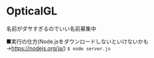 # OpticalGL  
名前がダサすぎるのでいい名前募集中  
  
■実行の仕方(Node.jsをダウンロードしないといけないかも→https://nodejs.org/ja/)
`$ node server.js`
